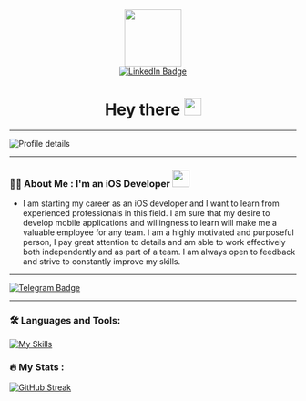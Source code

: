 <div id="header" align="center">
  <img src="https://media.giphy.com/media/nbr4zVb3rQKsIR3o5d/giphy.gif" width="100"/>
<div id="badges">
    <a href="https://www.linkedin.com/in/dmitriy-velko-16698b201/">
    <img src="https://img.shields.io/badge/LinkedIn-blue?style=for-the-badge&logo=linkedin&logoColor=white" alt="LinkedIn Badge"/>
  </a>
</div>
<img src="https://komarev.com/ghpvc/?username=vel9988&style=flat-square&color=blue" alt=""/>
  <h1>
  Hey there
  <img src="https://media.giphy.com/media/hvRJCLFzcasrR4ia7z/giphy.gif" width="30px"/>
</h1>
</div>

---

![Profile details](https://github-profile-summary-cards.vercel.app/api/cards/profile-details?username=vel9988&theme=github_dark)

---

### :man_technologist: About Me : I'm an iOS Developer <img src="https://media.giphy.com/media/WUlplcMpOCEmTGBtBW/giphy.gif" width="30">
- I am starting my career as an iOS developer and I want to learn from experienced professionals in this field. I am sure that my desire to develop mobile applications and willingness to learn will make me a valuable employee for any team. I am a highly motivated and purposeful person, I pay great attention to details and am able to work effectively both independently and as part of a team. I am always open to feedback and strive to constantly improve my skills.

---

[![Telegram Badge](https://img.shields.io/badge/Telegram-2CA5E0?style=for-the-badge&logo=telegram&logoColor=white)](https://t.me/L0gotip) 

---

### :hammer_and_wrench: Languages and Tools:
[![My Skills](https://skillicons.dev/icons?i=swift,figma)](https://skillicons.dev)

### :fire: My Stats :
  [![GitHub Streak](http://github-readme-streak-stats.herokuapp.com?user=vel9988&theme=dark&background=000000)](https://git.io/streak-stats)
